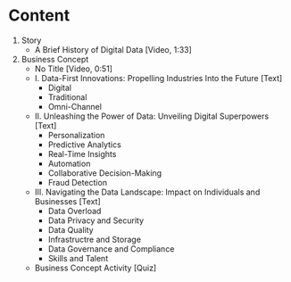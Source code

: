 # Content
1. Story
   - A Brief History of Digital Data [Video, 1:33]
2. Business Concept
   - No Title [Video, 0:51]
   - I. Data-First Innovations: Propelling Industries Into the Future [Text]
     * Digital
     * Traditional
     * Omni-Channel
   - II. Unleashing the Power of Data: Unveiling Digital Superpowers [Text]
     * Personalization
     * Predictive Analytics
     * Real-Time Insights
     * Automation
     * Collaborative Decision-Making
     * Fraud Detection
   - III. Navigating the Data Landscape: Impact on Individuals and Businesses [Text]
     * Data Overload
     * Data Privacy and Security
     * Data Quality
     * Infrastructre and Storage
     * Data Governance and Compliance
     * Skills and Talent
   - Business Concept Activity [Quiz] 
